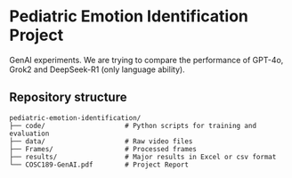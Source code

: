 # Pediatric Emotion Identification Project
GenAI experiments. We are trying to compare the performance of 
GPT-4o, Grok2 and DeepSeek-R1 (only language ability).

## Repository structure
```asciidoc
pediatric-emotion-identification/
├── code/                    # Python scripts for training and evaluation
├── data/                    # Raw video files
├── Frames/                  # Processed frames
├── results/                 # Major results in Excel or csv format
└── COSC189-GenAI.pdf        # Project Report
```